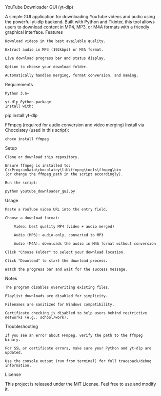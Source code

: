 YouTube Downloader GUI (yt-dlp)

A simple GUI application for downloading YouTube videos and audio using the powerful yt-dlp backend. Built with Python and Tkinter, this tool allows users to download content in MP4, MP3, or M4A formats with a friendly graphical interface.
Features

    Download videos in the best available quality.

    Extract audio in MP3 (192kbps) or M4A format.

    Live download progress bar and status display.

    Option to choose your download folder.

    Automatically handles merging, format conversion, and naming.

Requirements

    Python 3.6+

    yt-dlp Python package
    Install with:

pip install yt-dlp

FFmpeg (required for audio conversion and video merging)
Install via Chocolatey (used in this script):

    choco install ffmpeg

Setup

    Clone or download this repository.

    Ensure ffmpeg is installed to:
    C:\ProgramData\chocolatey\lib\ffmpeg\tools\ffmpeg\bin
    (or change the ffmpeg_path in the script accordingly).

    Run the script:

    python youtube_downloader_gui.py

Usage

    Paste a YouTube video URL into the entry field.

    Choose a download format:

        Video: best quality MP4 (video + audio merged)

        Audio (MP3): audio-only, converted to MP3

        Audio (M4A): downloads the audio in M4A format without conversion

    Click "Choose Folder" to select your download location.

    Click "Download" to start the download process.

    Watch the progress bar and wait for the success message.

Notes

    The program disables overwriting existing files.

    Playlist downloads are disabled for simplicity.

    Filenames are sanitized for Windows compatibility.

    Certificate checking is disabled to help users behind restrictive networks (e.g., school/work).

Troubleshooting

    If you see an error about FFmpeg, verify the path to the ffmpeg binary.

    For SSL or certificate errors, make sure your Python and yt-dlp are updated.

    Use the console output (run from terminal) for full traceback/debug information.

License

This project is released under the MIT License. Feel free to use and modify it.
